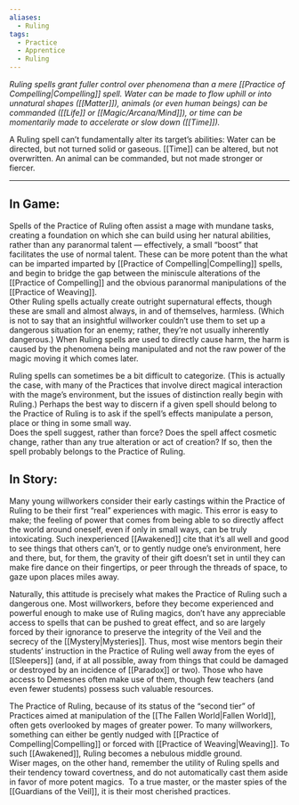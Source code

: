 ```yaml
---
aliases:
  - Ruling
tags:
  - Practice
  - Apprentice
  - Ruling
---
```


_Ruling spells grant fuller control over phenomena than a mere [[Practice of Compelling|Compelling]] spell. Water can be made to flow uphill or into unnatural shapes ([[Matter]]), animals (or even human beings) can be commanded ([[Life]] or [[Magic/Arcana/Mind]]), or time can be momentarily made to accelerate or slow down ([[Time]])._

A Ruling spell can’t fundamentally alter its target’s abilities: Water can be directed, but not turned solid or gaseous. [[Time]] can be altered, but not overwritten. An animal can be commanded, but not made stronger or fiercer.

---

## In Game:

Spells of the Practice of Ruling often assist a mage with mundane tasks, creating a foundation on which she can build using her natural abilities, rather than any paranormal talent — effectively, a small “boost” that facilitates the use of normal talent. These can be more potent than the what can be imparted imparted by [[Practice of Compelling|Compelling]] spells, and begin to bridge the gap between the miniscule alterations of the [[Practice of Compelling]] and the obvious paranormal manipulations of the [[Practice of Weaving]].\
Other Ruling spells actually create outright supernatural effects, though these are small and almost always, in and of themselves, harmless. (Which is not to say that an insightful willworker couldn’t use them to set up a dangerous situation for an enemy; rather, they’re not usually inherently dangerous.) When Ruling spells are used to directly cause harm, the harm is caused by the phenomena being manipulated and not the raw power of the magic moving it which comes later.

Ruling spells can sometimes be a bit difficult to categorize. (This is actually the case, with many of the Practices that involve direct magical interaction with the mage’s environment, but the issues of distinction really begin with Ruling.) Perhaps the best way to discern if a given spell should belong to the Practice of Ruling is to ask if the spell’s effects manipulate a person, place or thing in some small way.\
Does the spell suggest, rather than force? Does the spell affect cosmetic change, rather than any true alteration or act of creation? If so, then the spell probably belongs to the Practice of Ruling.

## In Story:

Many young willworkers consider their early castings within the Practice of Ruling to be their first “real” experiences with magic. This error is easy to make; the feeling of power that comes from being able to so directly affect the world around oneself, even if only in small ways, can be truly intoxicating. Such inexperienced [[Awakened]] cite that it’s all well and good to see things that others can’t, or to gently nudge one’s environment, here and there, but, for them, the gravity of their gift doesn’t set in until they can make fire dance on their fingertips, or peer through the threads of space, to gaze upon places miles away.  
  
Naturally, this attitude is precisely what makes the Practice of Ruling such a dangerous one. Most willworkers, before they become experienced and powerful enough to make use of Ruling magics, don’t have any appreciable access to spells that can be pushed to great effect, and so are largely forced by their ignorance to preserve the integrity of the Veil and the secrecy of the [[Mystery|Mysteries]]. Thus, most wise mentors begin their students’ instruction in the Practice of Ruling well away from the eyes of [[Sleepers]] (and, if at all possible, away from things that could be damaged or destroyed by an incidence of [[Paradox]] or two). Those who have access to Demesnes often make use of them, though few teachers (and even fewer students) possess such valuable resources.

The Practice of Ruling, because of its status of the “second tier” of Practices aimed at manipulation of the [[The Fallen World|Fallen World]], often gets overlooked by mages of greater power. To many willworkers, something can either be gently nudged with [[Practice of Compelling|Compelling]] or forced with [[Practice of Weaving|Weaving]]. To such [[Awakened]], Ruling becomes a nebulous middle ground.\
Wiser mages, on the other hand, remember the utility of Ruling spells and their tendency toward covertness, and do not automatically cast them aside in favor of more potent magics.  To a true master, or the master spies of the [[Guardians of the Veil]], it is their most cherished practices.